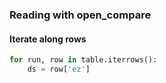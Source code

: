 

### Reading with open_compare


#### Iterate along rows

```python
for run, row in table.iterrows():
    ds = row['ez']

```